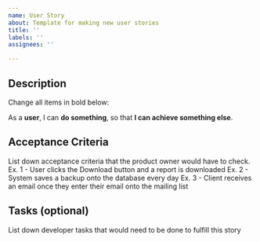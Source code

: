 ```yaml
---
name: User Story
about: Template for making new user stories
title: ''
labels: ''
assignees: ''

---
```


## Description
Change all items in bold below:

As a **user**,
I can **do something**,
so that **I can achieve something else**.

## Acceptance Criteria
List down acceptance criteria that the product owner would have to check.
Ex. 1 - User clicks the Download button and a report is downloaded
Ex. 2 - System saves a backup onto the database every day
Ex. 3 - Client receives an email once they enter their email onto the mailing list

## Tasks (optional)
List down developer tasks that would need to be done to fulfill this story
